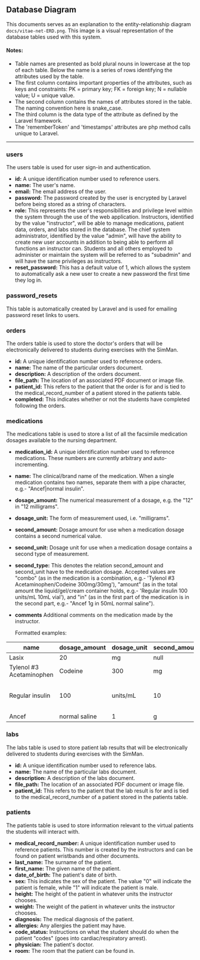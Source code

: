 ## Database Diagram

This documents serves as an explanation to the entity-relationship diagram `docs/vitae-net-ERD.png`. This image is a visual representation of the database tables used with this system.


#### Notes:

- Table names are presented as bold plural nouns in lowercase at the top of each table. Below the name is a series of rows identifying the attributes used by the table.
- The first column contains important properties of the attributes, such as keys and constraints: PK = primary key; FK = foreign key; N = nullable value; U = unique value.
- The second column contains the names of attributes stored in the table. The naming convention here is snake_case.
- The third column is the data type of the attribute as defined by the Laravel framework.
- The 'rememberToken' and 'timestamps' attributes are php method calls unique to Laravel.


---


### users

The users table is used for user sign-in and authentication.

- **id:** A unique identification number used to reference users.
- **name:** The user's name.
- **email:** The email address of the user.
- **password:** The password created by the user is encrypted by Laravel before being stored as a string of characters.
- **role:** This represents the user's responsibilities and privilege level within the system through the use of the web application. Instructors, identified by the value "instructor", will be able to manage medications, patient data, orders, and labs stored in the database. The chief system administrator, identified by the value "admin", will have the ability to create new user accounts in addition to being able to perform all functions an instructor can. Students and all others employed to administer or maintain the system will be referred to as "subadmin" and will have the same privileges as instructors.
- **reset_password:** This has a default value of 1, which allows the system to automatically ask a new user to create a new password the first time they log in.

### password_resets

This table is automatically created by Laravel and is used for emailing password reset links to users.

### orders

The orders table is used to store the doctor's orders that will be electronically delivered to students during exercises with the SimMan.

- **id:** A unique identification number used to reference orders.
- **name:** The name of the particular orders document.
- **description:** A description of the orders document.
- **file_path:** The location of an associated PDF document or image file.
- **patient_id:** This refers to the patient that the order is for and is tied to the medical_record_number of a patient stored in the patients table.
- **completed:** This indicates whether or not the students have completed following the orders.

### medications

The medications table is used to store a list of all the facsimile medication dosages available to the nursing department.

- **medication_id:** A unique identification number used to reference medications. These numbers are currently arbitrary and auto-incrementing.
- **name:** The clinical/brand name of the medication. When a single medication contains two names, separate them with a pipe character, e.g.- "Ancef|normal insulin".
- **dosage_amount:** The numerical measurement of a dosage, e.g. the "12" in "12 milligrams".
- **dosage_unit:** The form of measurement used, i.e. "milligrams".
- **second_amount:** Dosage amount for use when a medication dosage contains a second numerical value.
- **second_unit:** Dosage unit for use when a medication dosage contains a second type of measurement.
- **second_type:** This denotes the relation second_amount and second_unit have to the medication dosage. Accepted values are "combo" (as in the medication is a combination, e.g.- 'Tylenol #3 Acetaminophen/Codeine 300mg/30mg'), "amount" (as in the total amount the liquid/gel/cream container holds, e.g.- 'Regular insulin 100 units/mL 10mL vial'), and "in" (as in the first part of the medication is in the second part, e.g.- "Ancef 1g in 50mL normal saline").
- **comments** Additional comments on the medication made by the instructor.

  Formatted examples:

| name | dosage_amount | dosage_unit | second_amount | second_unit | second_type | comments |
|------|---------------|-------------|---------------|-------------|-------------|----------|
| Lasix | 20 | mg | null | null | null | null |
| Tylenol #3 Acetaminophen|Codeine | 300 | mg | 30 | mg | combo | Do not confuse with Tylenol #2. |
| Regular insulin | 100 | units/mL | 10 | mL | amount | Dispose only in hazard waste bin. |
| Ancef|normal saline | 1 | g | 50 | mL | in | Shake before use. |

### labs

The labs table is used to store patient lab results that will be electronically delivered to students during exercises with the SimMan.

- **id:** A unique identification number used to reference labs.
- **name:** The name of the particular labs document.
- **description:** A description of the labs document.
- **file_path:** The location of an associated PDF document or image file.
- **patient_id:** This refers to the patient that the lab result is for and is tied to the medical_record_number of a patient stored in the patients table.

### patients

The patients table is used to store information relevant to the virtual patients the students will interact with.

- **medical_record_number:** A unique identification number used to reference patients. This number is created by the instructors and can be found on patient wristbands and other documents.
- **last_name:** The surname of the patient.
- **first_name:** The given name of the patient.
- **date_of_birth:** The patient's date of birth.
- **sex:** This indicates the sex of the patient. The value "0" will indicate the patient is female, while "1" will indicate the patient is male.
- **height:** The height of the patient in whatever units the instructor chooses.
- **weight:** The weight of the patient in whatever units the instructor chooses.
- **diagnosis:** The medical diagnosis of the patient.
- **allergies:** Any allergies the patient may have.
- **code_status:** Instructions on what the student should do when the patient "codes" (goes into cardiac/respiratory arrest).
- **physician:** The patient's doctor.
- **room:** The room that the patient can be found in.
